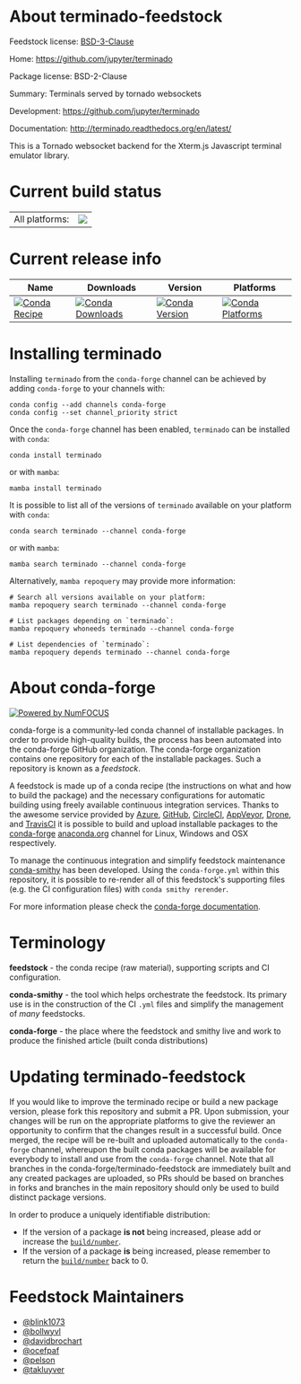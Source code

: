 About terminado-feedstock
=========================

Feedstock license: [BSD-3-Clause](https://github.com/conda-forge/terminado-feedstock/blob/main/LICENSE.txt)

Home: https://github.com/jupyter/terminado

Package license: BSD-2-Clause

Summary: Terminals served by tornado websockets

Development: https://github.com/jupyter/terminado

Documentation: http://terminado.readthedocs.org/en/latest/

This is a Tornado websocket backend for the Xterm.js Javascript terminal emulator library.


Current build status
====================


<table><tr><td>All platforms:</td>
    <td>
      <a href="https://dev.azure.com/conda-forge/feedstock-builds/_build/latest?definitionId=1995&branchName=main">
        <img src="https://dev.azure.com/conda-forge/feedstock-builds/_apis/build/status/terminado-feedstock?branchName=main">
      </a>
    </td>
  </tr>
</table>

Current release info
====================

| Name | Downloads | Version | Platforms |
| --- | --- | --- | --- |
| [![Conda Recipe](https://img.shields.io/badge/recipe-terminado-green.svg)](https://anaconda.org/conda-forge/terminado) | [![Conda Downloads](https://img.shields.io/conda/dn/conda-forge/terminado.svg)](https://anaconda.org/conda-forge/terminado) | [![Conda Version](https://img.shields.io/conda/vn/conda-forge/terminado.svg)](https://anaconda.org/conda-forge/terminado) | [![Conda Platforms](https://img.shields.io/conda/pn/conda-forge/terminado.svg)](https://anaconda.org/conda-forge/terminado) |

Installing terminado
====================

Installing `terminado` from the `conda-forge` channel can be achieved by adding `conda-forge` to your channels with:

```
conda config --add channels conda-forge
conda config --set channel_priority strict
```

Once the `conda-forge` channel has been enabled, `terminado` can be installed with `conda`:

```
conda install terminado
```

or with `mamba`:

```
mamba install terminado
```

It is possible to list all of the versions of `terminado` available on your platform with `conda`:

```
conda search terminado --channel conda-forge
```

or with `mamba`:

```
mamba search terminado --channel conda-forge
```

Alternatively, `mamba repoquery` may provide more information:

```
# Search all versions available on your platform:
mamba repoquery search terminado --channel conda-forge

# List packages depending on `terminado`:
mamba repoquery whoneeds terminado --channel conda-forge

# List dependencies of `terminado`:
mamba repoquery depends terminado --channel conda-forge
```


About conda-forge
=================

[![Powered by
NumFOCUS](https://img.shields.io/badge/powered%20by-NumFOCUS-orange.svg?style=flat&colorA=E1523D&colorB=007D8A)](https://numfocus.org)

conda-forge is a community-led conda channel of installable packages.
In order to provide high-quality builds, the process has been automated into the
conda-forge GitHub organization. The conda-forge organization contains one repository
for each of the installable packages. Such a repository is known as a *feedstock*.

A feedstock is made up of a conda recipe (the instructions on what and how to build
the package) and the necessary configurations for automatic building using freely
available continuous integration services. Thanks to the awesome service provided by
[Azure](https://azure.microsoft.com/en-us/services/devops/), [GitHub](https://github.com/),
[CircleCI](https://circleci.com/), [AppVeyor](https://www.appveyor.com/),
[Drone](https://cloud.drone.io/welcome), and [TravisCI](https://travis-ci.com/)
it is possible to build and upload installable packages to the
[conda-forge](https://anaconda.org/conda-forge) [anaconda.org](https://anaconda.org/)
channel for Linux, Windows and OSX respectively.

To manage the continuous integration and simplify feedstock maintenance
[conda-smithy](https://github.com/conda-forge/conda-smithy) has been developed.
Using the ``conda-forge.yml`` within this repository, it is possible to re-render all of
this feedstock's supporting files (e.g. the CI configuration files) with ``conda smithy rerender``.

For more information please check the [conda-forge documentation](https://conda-forge.org/docs/).

Terminology
===========

**feedstock** - the conda recipe (raw material), supporting scripts and CI configuration.

**conda-smithy** - the tool which helps orchestrate the feedstock.
                   Its primary use is in the construction of the CI ``.yml`` files
                   and simplify the management of *many* feedstocks.

**conda-forge** - the place where the feedstock and smithy live and work to
                  produce the finished article (built conda distributions)


Updating terminado-feedstock
============================

If you would like to improve the terminado recipe or build a new
package version, please fork this repository and submit a PR. Upon submission,
your changes will be run on the appropriate platforms to give the reviewer an
opportunity to confirm that the changes result in a successful build. Once
merged, the recipe will be re-built and uploaded automatically to the
`conda-forge` channel, whereupon the built conda packages will be available for
everybody to install and use from the `conda-forge` channel.
Note that all branches in the conda-forge/terminado-feedstock are
immediately built and any created packages are uploaded, so PRs should be based
on branches in forks and branches in the main repository should only be used to
build distinct package versions.

In order to produce a uniquely identifiable distribution:
 * If the version of a package **is not** being increased, please add or increase
   the [``build/number``](https://docs.conda.io/projects/conda-build/en/latest/resources/define-metadata.html#build-number-and-string).
 * If the version of a package **is** being increased, please remember to return
   the [``build/number``](https://docs.conda.io/projects/conda-build/en/latest/resources/define-metadata.html#build-number-and-string)
   back to 0.

Feedstock Maintainers
=====================

* [@blink1073](https://github.com/blink1073/)
* [@bollwyvl](https://github.com/bollwyvl/)
* [@davidbrochart](https://github.com/davidbrochart/)
* [@ocefpaf](https://github.com/ocefpaf/)
* [@pelson](https://github.com/pelson/)
* [@takluyver](https://github.com/takluyver/)

